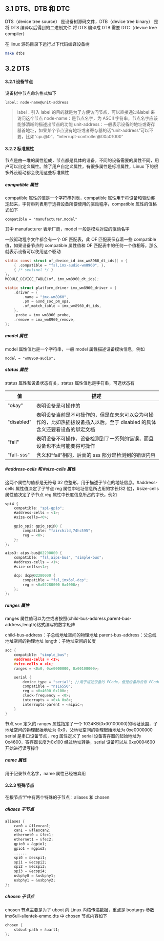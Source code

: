 ## 3.1 DTS、DTB 和 DTC

DTS（device tree source） 是设备树源码文件，DTB（device tree binary） 是将 DTS 编译以后得到的二进制文件
将 DTS 编译成 DTB 需要 DTC（device tree compiler）

在 linux 源码目录下运行以下代码编译设备树
```sh
make dtbs
```


## 3.2 DTS

#### 3.2.1 设备节点

设备树中节点命名格式如下
```
label: node-name@unit-address
```

>label：引入 label 的目的就是为了方便访问节点，可以直接通过&label 来访问这个节点
>node-name：是节点名字，为 ASCII 字符串，节点名字应该能够清晰的描述出节点的功能
>unit-address：一般表示设备的地址或寄存器首地址，如果某个节点没有地址或者寄存器的话“unit-address”可以不要，比如“cpu@0”、“interrupt-controller@00a01000”


#### 3.2.2 标准属性

节点是由一堆的属性组成，节点都是具体的设备，不同的设备需要的属性不同，用户可以自定义属性。除了用户自定义属性，有很多属性是标准属性，Linux 下的很多外设驱动都会使用这些标准属性

##### compatible 属性
compatible 属性的值是一个字符串列表，compatible 属性用于将设备和驱动绑定起来，字符串列表用于选择设备所要使用的驱动程序，compatible 属性的值格式如下

```
compatible = "manufacturer,model"
```

其中 manufacturer 表示厂商，model 一般是模块对应的驱动名字

一般驱动程序文件都会有一个 OF 匹配表，此 OF 匹配表保存着一些 compatible 值，如果设备节点的 compatible 属性值和 OF 匹配表中的任何一个值相等，那么就表示设备可以使用这个驱动

```c
static const struct of_device_id imx_wm8960_dt_ids[] = {
	{ .compatible = "fsl,imx-audio-wm8960", },
	{ /* sentinel */ }
};
MODULE_DEVICE_TABLE(of, imx_wm8960_dt_ids);

static struct platform_driver imx_wm8960_driver = {
	.driver = {
		.name = "imx-wm8960",
		.pm = &snd_soc_pm_ops,
		.of_match_table = imx_wm8960_dt_ids,
	},
	.probe = imx_wm8960_probe,
	.remove = imx_wm8960_remove,
};
```

##### model 属性
model 属性值也是一个字符串，一般 model 属性描述设备模块信息，例如
```
model = "wm8960-audio";
```

##### status 属性
status 属性和设备状态有关，status 属性值也是字符串，可选状态有

| 值 | 描述 |  
| -------- | -------- | 
| "okay" | 表明设备是可操作的 |
| "disabled" | 表明设备当前是不可操作的，但是在未来可以变为可操作的，比如热插拔设备插入以后。至于 disabled 的具体含义还要看设备的绑定文档 |
| "fail" | 表明设备不可操作，设备检测到了一系列的错误，而且设备也不太可能变得可操作 |
| "fail-sss" | 含义和“fail”相同，后面的 sss 部分是检测到的错误内容 |

##### \#address-cells 和 \#size-cells 属性
这两个属性的值都是无符号 32 位整形，用于描述子节点的地址信息。#address-cells 属性值决定了子节点 reg 属性中地址信息所占用的字长(32 位)，#size-cells 属性值决定了子节点 reg 属性中长度信息所占的字长，例如

```d
spi4 {
	compatible: "spi-gpio";
	#address-cells = <1>;
	#size-cells=<0>;

	gpio_spi: gpio_spi@0 {
		compatible: "fairchild,74hc595";
		reg = <0>;
	};
};

aips3: aips-bus@02200000 {
	compatible: "fsl,aips-bus", "simple-bus";
	#address-cells = <1>;
	#size-cells=<1>;

	dcp: dcp@02280000 {
		compatible = "fsl,imx6sl-dcp";
		reg = <0x02280000 0x4000>;
	};
};
```

##### ranges 属性
ranges 属性值可以为空或者按照(child-bus-address,parent-bus-address,length)格式编写的数字矩阵

child-bus-address：子总线地址空间的物理地址
parent-bus-address：父总线地址空间的物理地址
length：子地址空间的长度

```c
soc {
	compatible: "simple_bus";
	#address-cells = <1>;
	#size-cells = <1>;
	ranges = <0x0, 0xe0000000, 0x00100000>;

	serial {
		device_type = "serial"; //用于描述设备的 FCode，但是设备树没有 FCode
		compatible = "ns16550";
		reg = <0x4600 0x100>;
		clock-frequency = <0>;
		interrupts = <0xA 0x8>;
		interrupts-parent = <&ipic>;
	}
}
```
节点 soc 定义的 ranges 属性指定了一个 1024KB(0x00100000)的地址范围，子地址空间的物理起始地址为 0x0，父地址空间的物理起始地址为 0xe0000000
serial 是串口设备节点，reg 属性定义了 serial 设备寄存器的起始地址为 0x4600，寄存器长度为0x100 经过地址转换，serial 设备可以从 0xe0004600 开始进行读写操作

##### name 属性
用于记录节点名字，name 属性已经被弃用


#### 3.2.3 特殊节点

在根节点“/”中有两个特殊的子节点：aliases 和 chosen

##### aliases 子节点
```c
aliases {
	can0 = &flexcan1;
	can1 = &flexcan2;
	ethernet0 = &fec1;
	ethernet1 = &fec2;
	gpio0 = &gpio1;
	gpio1 = &gpio2;
	......
	spi0 = &ecspi1;
	spi1 = &ecspi2;
	spi2 = &ecspi3;
	spi3 = &ecspi4;
	usbphy0 = &usbphy1;
	usbphy1 = &usbphy2;
};
```

##### chosen 子节点
chosen 节点主要是为了 uboot 向 Linux 内核传递数据，重点是 bootargs 参数
imx6ull-alientek-emmc.dts 中 chosen 节点内容如下
```c
chosen {
	stdout-path = &uart1;
};
```